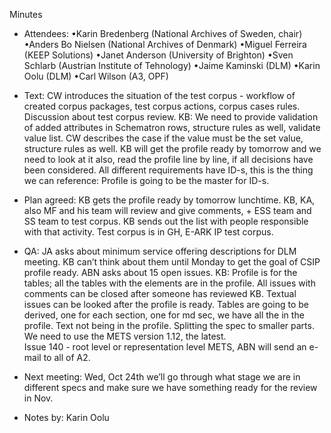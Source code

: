 Minutes
- Attendees:
•Karin Bredenberg (National Archives of Sweden, chair)
•Anders Bo Nielsen (National Archives of Denmark)
•Miguel Ferreira (KEEP Solutions)
•Janet Anderson (University of Brighton)
•Sven Schlarb (Austrian Institute of Tehnology)
•Jaime Kaminski (DLM)
•Karin Oolu (DLM)
•Carl Wilson (A3, OPF)

- Text:
CW introduces the situation of the test corpus - workflow of created corpus packages, test corpus actions, corpus cases rules. Discussion about test corpus review. 
KB: We need to provide validation of added attributes in Schematron rows, structure rules as well, validate value list. CW describes the case if the value must be the set value, structure rules as well. 
KB will get the profile ready by tomorrow and we need to look at it also, read the profile line by line, if all decisions have been considered. All different requirements have ID-s, this is the thing we can reference: Profile is going to be the master for ID-s. 

- Plan agreed:
KB gets the profile ready by tomorrow lunchtime. 
KB, KA, also MF and his team will review and give comments, + ESS team and SS team to test corpus. KB sends out the list with people responsible with that activity. Test corpus is in GH, E-ARK IP test corpus.

- QA:
JA asks about minimum service offering descriptions for DLM meeting. KB can’t think about them until Monday to get the goal of CSIP profile ready. 
ABN asks about 15 open issues. KB: Profile is for the tables; all the tables with the elements are in the profile. All issues with comments can be closed after someone has reviewed KB. Textual issues can be looked after the profile is ready. Tables are going to be derived, one for each section, one for md sec, we have all the in the profile. Text not being in the profile. Splitting the spec to smaller parts. 
We need to use the METS version 1.12, the latest.  
Issue 140 - root level or representation level METS, ABN will send an e-mail to all of A2.

- Next meeting: Wed, Oct 24th we’ll go through what stage we are in different specs and make sure we have something ready for the review in Nov.  

-	Notes by: Karin Oolu



